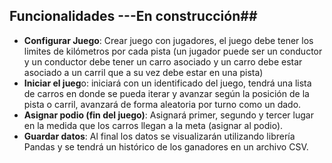 
## Funcionalidades ---En construcción##

*  **Configurar Juego**\: Crear juego con jugadores, el juego debe tener los limites de kilómetros por cada pista (un jugador puede ser un conductor y un conductor debe tener un carro asociado y un carro debe estar asociado a un carril que a su vez debe estar en una pista)
 *  **Iniciar el jueg**o: iniciará con un identificado del juego, tendrá una lista de carros en donde se pueda iterar y avanzar según la posición de la pista o carril, avanzará de forma aleatoria por turno como un dado.
 *  **Asignar podio (fin del juego)**\: Asignará primer, segundo y tercer lugar en la medida que los carros llegan a la meta (asignar al podio).
 *  **Guardar datos**\: Al final los datos se visualizarán utilizando librería Pandas y se tendrá un histórico de los ganadores en un archivo CSV.
  
